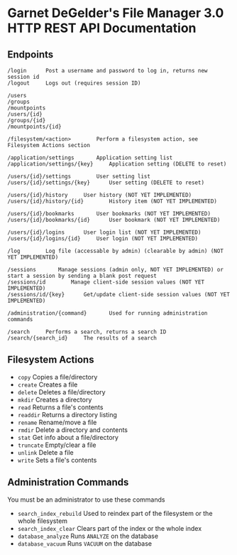 Garnet DeGelder's File Manager 3.0 HTTP REST API Documentation
==============================================================

Endpoints
---------
```
/login		Post a username and password to log in, returns new session id
/logout		Logs out (requires session ID)

/users
/groups
/mountpoints
/users/{id}
/groups/{id}
/mountpoints/{id}

/filesystem/<action>		Perform a filesystem action, see Filesystem Actions section

/application/settings		Application setting list
/application/settings/{key}		Application setting (DELETE to reset)

/users/{id}/settings		User setting list
/users/{id}/settings/{key}		User setting (DELETE to reset)

/users/{id}/history		User history (NOT YET IMPLEMENTED)
/users/{id}/history/{id}		History item (NOT YET IMPLEMENTED)

/users/{id}/bookmarks		User bookmarks (NOT YET IMPLEMENTED)
/users/{id}/bookmarks/{id}		User bookmark (NOT YET IMPLEMENTED)

/users/{id}/logins		User login list (NOT YET IMPLEMENTED)
/users/{id}/logins/{id}		User login (NOT YET IMPLEMENTED)

/log		Log file (accessable by admin) (clearable by admin) (NOT YET IMPLEMENTED)

/sessions		Manage sessions (admin only, NOT YET IMPLEMENTED) or start a session by sending a blank post request
/sessions/id		Manage client-side session values (NOT YET IMPLEMENTED)
/sessions/id/{key}		Get/update client-side session values (NOT YET IMPLEMENTED)

/administration/{command}		Used for running administration commands

/search		Performs a search, returns a search ID
/search/{search_id}		The results of a search
```

Filesystem Actions
------------------

- `copy`		Copies a file/directory
- `create`		Creates a file
- `delete`		Deletes a file/directory
- `mkdir`		Creates a directory
- `read`		Returns a file's contents
- `readdir`		Returns a directory listing
- `rename`		Rename/move a file
- `rmdir`		Delete a directory and contents
- `stat`		Get info about a file/directory
- `truncate`		Empty/clear a file
- `unlink`		Delete a file
- `write`		Sets a file's contents

Administration Commands
-----------------------

You must be an administrator to use these commands

- `search_index_rebuild`		Used to reindex part of the filesystem or the whole filesystem
- `search_index_clear`		Clears part of the index or the whole index
- `database_analyze`		Runs `ANALYZE` on the database
- `database_vacuum`		Runs `VACUUM` on the database
